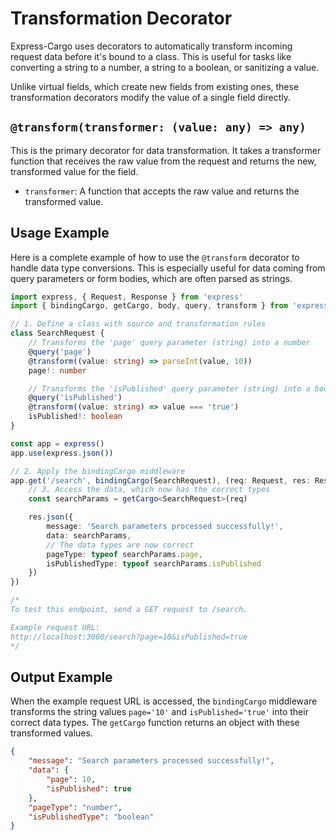 # Transformation Decorator

Express-Cargo uses decorators to automatically transform incoming request data before it's bound to a class. This is useful for tasks like converting a string to a number, a string to a boolean, or sanitizing a value.

Unlike virtual fields, which create new fields from existing ones, these transformation decorators modify the value of a single field directly.

## `@transform(transformer: (value: any) => any)`

This is the primary decorator for data transformation. It takes a transformer function that receives the raw value from the request and returns the new, transformed value for the field.

- `transformer`: A function that accepts the raw value and returns the transformed value.

## Usage Example

Here is a complete example of how to use the `@transform` decorator to handle data type conversions. This is especially useful for data coming from query parameters or form bodies, which are often parsed as strings.

```typescript
import express, { Request, Response } from 'express'
import { bindingCargo, getCargo, body, query, transform } from 'express-cargo'

// 1. Define a class with source and transformation rules
class SearchRequest {
    // Transforms the 'page' query parameter (string) into a number
    @query('page')
    @transform((value: string) => parseInt(value, 10))
    page!: number

    // Transforms the 'isPublished' query parameter (string) into a boolean
    @query('isPublished')
    @transform((value: string) => value === 'true')
    isPublished!: boolean
}

const app = express()
app.use(express.json())

// 2. Apply the bindingCargo middleware
app.get('/search', bindingCargo(SearchRequest), (req: Request, res: Response) => {
    // 3. Access the data, which now has the correct types
    const searchParams = getCargo<SearchRequest>(req)

    res.json({
        message: 'Search parameters processed successfully!',
        data: searchParams,
        // The data types are now correct
        pageType: typeof searchParams.page, 
        isPublishedType: typeof searchParams.isPublished
    })
})

/*
To test this endpoint, send a GET request to /search.

Example request URL:
http://localhost:3000/search?page=10&isPublished=true
*/
```

## Output Example

When the example request URL is accessed, the `bindingCargo` middleware transforms the string values `page='10'` and `isPublished='true'` into their correct data types. The `getCargo` function returns an object with these transformed values.

```json
{
    "message": "Search parameters processed successfully!",
    "data": {
        "page": 10,
        "isPublished": true
    },
    "pageType": "number",
    "isPublishedType": "boolean"
}
```
